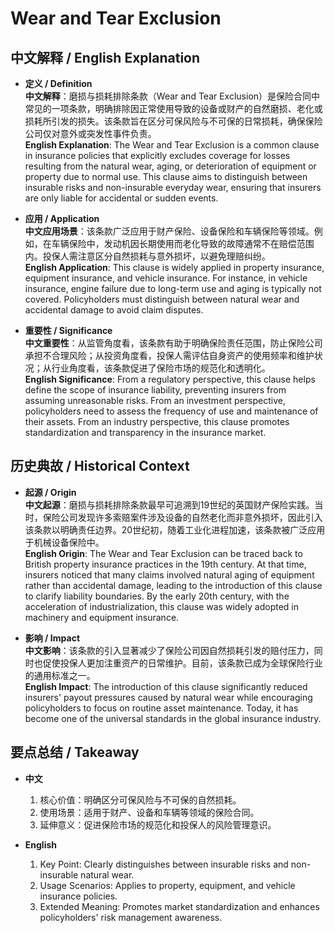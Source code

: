 # Wear and Tear Exclusion

## 中文解释 / English Explanation

* **定义 / Definition**  
  **中文解释**：磨损与损耗排除条款（Wear and Tear Exclusion）是保险合同中常见的一项条款，明确排除因正常使用导致的设备或财产的自然磨损、老化或损耗所引发的损失。该条款旨在区分可保风险与不可保的日常损耗，确保保险公司仅对意外或突发性事件负责。  
  **English Explanation**: The Wear and Tear Exclusion is a common clause in insurance policies that explicitly excludes coverage for losses resulting from the natural wear, aging, or deterioration of equipment or property due to normal use. This clause aims to distinguish between insurable risks and non-insurable everyday wear, ensuring that insurers are only liable for accidental or sudden events.

* **应用 / Application**  
  **中文应用场景**：该条款广泛应用于财产保险、设备保险和车辆保险等领域。例如，在车辆保险中，发动机因长期使用而老化导致的故障通常不在赔偿范围内。投保人需注意区分自然损耗与意外损坏，以避免理赔纠纷。  
  **English Application**: This clause is widely applied in property insurance, equipment insurance, and vehicle insurance. For instance, in vehicle insurance, engine failure due to long-term use and aging is typically not covered. Policyholders must distinguish between natural wear and accidental damage to avoid claim disputes.

* **重要性 / Significance**  
  **中文重要性**：从监管角度看，该条款有助于明确保险责任范围，防止保险公司承担不合理风险；从投资角度看，投保人需评估自身资产的使用频率和维护状况；从行业角度看，该条款促进了保险市场的规范化和透明化。  
  **English Significance**: From a regulatory perspective, this clause helps define the scope of insurance liability, preventing insurers from assuming unreasonable risks. From an investment perspective, policyholders need to assess the frequency of use and maintenance of their assets. From an industry perspective, this clause promotes standardization and transparency in the insurance market.

## 历史典故 / Historical Context

* **起源 / Origin**  
  **中文起源**：磨损与损耗排除条款最早可追溯到19世纪的英国财产保险实践。当时，保险公司发现许多索赔案件涉及设备的自然老化而非意外损坏，因此引入该条款以明确责任边界。20世纪初，随着工业化进程加速，该条款被广泛应用于机械设备保险中。  
  **English Origin**: The Wear and Tear Exclusion can be traced back to British property insurance practices in the 19th century. At that time, insurers noticed that many claims involved natural aging of equipment rather than accidental damage, leading to the introduction of this clause to clarify liability boundaries. By the early 20th century, with the acceleration of industrialization, this clause was widely adopted in machinery and equipment insurance.

* **影响 / Impact**  
  **中文影响**：该条款的引入显著减少了保险公司因自然损耗引发的赔付压力，同时也促使投保人更加注重资产的日常维护。目前，该条款已成为全球保险行业的通用标准之一。  
  **English Impact**: The introduction of this clause significantly reduced insurers' payout pressures caused by natural wear while encouraging policyholders to focus on routine asset maintenance. Today, it has become one of the universal standards in the global insurance industry.

## 要点总结 / Takeaway

* **中文**  
  1. 核心价值：明确区分可保风险与不可保的自然损耗。
  2. 使用场景：适用于财产、设备和车辆等领域的保险合同。
  3. 延伸意义：促进保险市场的规范化和投保人的风险管理意识。

* **English**  
  1. Key Point: Clearly distinguishes between insurable risks and non-insurable natural wear.
  2. Usage Scenarios: Applies to property, equipment, and vehicle insurance policies.
  3. Extended Meaning: Promotes market standardization and enhances policyholders' risk management awareness.